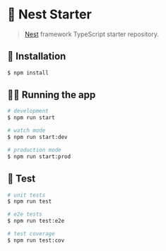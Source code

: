 # 🚀 Nest Starter

> [Nest](https://github.com/nestjs/nest) framework TypeScript starter repository.

## 🏁 Installation

```bash
$ npm install
```

## 🏃‍♀️ Running the app

```bash
# development
$ npm run start

# watch mode
$ npm run start:dev

# production mode
$ npm run start:prod
```

## 🧪 Test

```bash
# unit tests
$ npm run test

# e2e tests
$ npm run test:e2e

# test coverage
$ npm run test:cov
```
